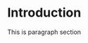 <Html>
  <head>
    <Title>This is title page</title>
  </head>
  <body>
    <H1>Introduction</H1>
    <p>This is paragraph section</p>
  </body>
</html>
